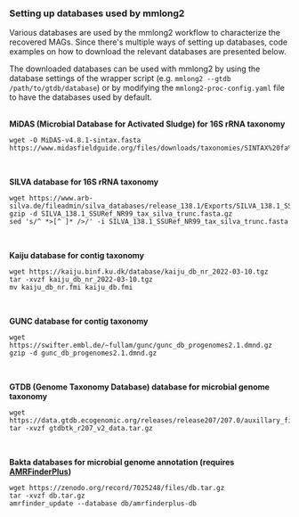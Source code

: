 ### Setting up databases used by mmlong2

Various databases are used by the mmlong2 workflow to characterize the recovered MAGs.
Since there's multiple ways of setting up databases, code examples on how to download the relevant databases are presented below.
<br/>

The downloaded databases can be used with mmlong2 by using the database settings of the wrapper script (e.g. `mmlong2 --gtdb /path/to/gtdb/database`) or by modifying the `mmlong2-proc-config.yaml` file to have the databases used by default.
<br/>
<br/>

**MiDAS (Microbial Database for Activated Sludge) for 16S rRNA taxonomy**
```
wget -O MiDAS-v4.8.1-sintax.fasta https://www.midasfieldguide.org/files/downloads/taxonomies/SINTAX%20fa%20file%20MiDAS%204.8.1.fa
```
<br/>

**SILVA database for 16S rRNA taxonomy**
```
wget https://www.arb-silva.de/fileadmin/silva_databases/release_138.1/Exports/SILVA_138.1_SSURef_NR99_tax_silva_trunc.fasta.gz
gzip -d SILVA_138.1_SSURef_NR99_tax_silva_trunc.fasta.gz
sed 's/^ *>[^ ]* />/' -i SILVA_138.1_SSURef_NR99_tax_silva_trunc.fasta
```
<br/>

**Kaiju database for contig taxonomy**
```
wget https://kaiju.binf.ku.dk/database/kaiju_db_nr_2022-03-10.tgz
tar -xvzf kaiju_db_nr_2022-03-10.tgz
mv kaiju_db_nr.fmi kaiju_db.fmi
```
<br/>

**GUNC database for contig taxonomy**
```
wget https://swifter.embl.de/~fullam/gunc/gunc_db_progenomes2.1.dmnd.gz
gzip -d gunc_db_progenomes2.1.dmnd.gz
```
<br/>

**GTDB (Genome Taxonomy Database) database for microbial genome taxonomy**
```
wget https://data.gtdb.ecogenomic.org/releases/release207/207.0/auxillary_files/gtdbtk_r207_v2_data.tar.gz
tar -xvzf gtdbtk_r207_v2_data.tar.gz
```
<br/>

**Bakta databases for microbial genome annotation (requires [AMRFinderPlus](https://github.com/ncbi/amr/wiki))**
```
wget https://zenodo.org/record/7025248/files/db.tar.gz
tar -xvzf db.tar.gz
amrfinder_update --database db/amrfinderplus-db
```
<br/>

[//]: # (Written by Mantas Sereika)
